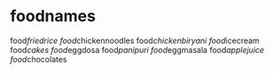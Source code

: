 # foodnames
food*friedrice
food*chickennoodles
food*chickenbiryani
food*icecream
food*cakes
food*eggdosa
food*panipuri
food*eggmasala
food*applejuice
food*chocolates
